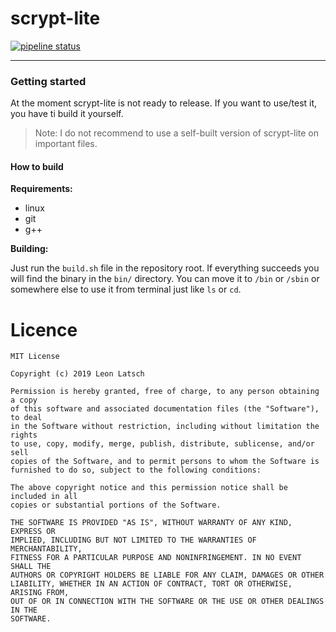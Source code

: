 # scrypt-lite

[![pipeline status](https://gitlab.com/leonlatsch/scrypt-lite/badges/master/pipeline.svg)](https://gitlab.com/leonlatsch/scrypt-lite/commits/master)

----

### Getting started

At the moment scrypt-lite is not ready to release. If you want to use/test it, you have ti build it yourself.

> Note: I do not recommend to use a self-built version of scrypt-lite on important files.



#### How to build



**Requirements:**

- linux
- git
- g++



**Building:**

Just run the `build.sh` file in the repository root. If everything succeeds you will find the binary in the `bin/` directory. You can move it to `/bin` or `/sbin` or somewhere else to use it from terminal just like `ls` or `cd`.

Licence
=======

    MIT License

    Copyright (c) 2019 Leon Latsch

    Permission is hereby granted, free of charge, to any person obtaining a copy
    of this software and associated documentation files (the "Software"), to deal
    in the Software without restriction, including without limitation the rights
    to use, copy, modify, merge, publish, distribute, sublicense, and/or sell
    copies of the Software, and to permit persons to whom the Software is
    furnished to do so, subject to the following conditions:

    The above copyright notice and this permission notice shall be included in all
    copies or substantial portions of the Software.

    THE SOFTWARE IS PROVIDED "AS IS", WITHOUT WARRANTY OF ANY KIND, EXPRESS OR
    IMPLIED, INCLUDING BUT NOT LIMITED TO THE WARRANTIES OF MERCHANTABILITY,
    FITNESS FOR A PARTICULAR PURPOSE AND NONINFRINGEMENT. IN NO EVENT SHALL THE
    AUTHORS OR COPYRIGHT HOLDERS BE LIABLE FOR ANY CLAIM, DAMAGES OR OTHER
    LIABILITY, WHETHER IN AN ACTION OF CONTRACT, TORT OR OTHERWISE, ARISING FROM,
    OUT OF OR IN CONNECTION WITH THE SOFTWARE OR THE USE OR OTHER DEALINGS IN THE
    SOFTWARE.
